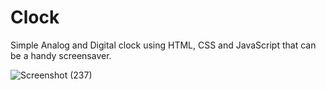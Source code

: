 # Clock
Simple Analog and Digital clock using HTML, CSS and JavaScript that can be a handy screensaver.


![Screenshot (237)](https://user-images.githubusercontent.com/72163561/151320557-ac824272-b1a5-443c-bd6c-725b845b44b0.png)
